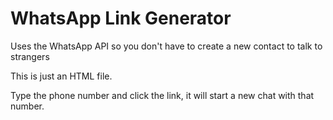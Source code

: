# WhatsApp Link Generator
Uses the WhatsApp API so you don't have to create a new contact to talk to strangers

This is just an HTML file.

Type the phone number and click the link, it will start a new chat with that number.
